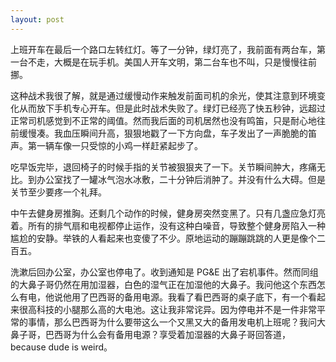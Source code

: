 ```yaml
---
layout: post
---
```


上班开车在最后一个路口左转红灯。等了一分钟，绿灯亮了，我前面有两台车，第一台不走，大概是在玩手机。美国人开车文明，第二台车也不叫，只是慢慢往前挪。

这种战术我很了解，就是通过缓慢动作来触发前面司机的余光，使其注意到环境变化从而放下手机专心开车。但是此时战术失败了。绿灯已经亮了快五秒钟，远超过正常司机感觉到不正常的阈值。然而我后面的司机居然也没有鸣笛，只是耐心地往前缓慢凑。我血压瞬间升高，狠狠地戳了一下方向盘，车子发出了一声脆脆的笛声。第一辆车像一只受惊的小鸡一样赶紧起步了。

吃早饭完毕，退回椅子的时候手指的关节被狠狠夹了一下。关节瞬间肿大，疼痛无比。到办公室找了一罐冰气泡水冰敷，二十分钟后消肿了。并没有什么大碍。但是关节至少要疼一个礼拜。

中午去健身房推胸。还剩几个动作的时候，健身房突然变黑了。只有几盏应急灯亮着。所有的排气扇和电视都停止运作，没有这种白噪音，导致整个健身房陷入一种尴尬的安静。举铁的人看起来也变傻了不少。原地运动的蹦蹦跳跳的人更是像个二百五。

洗漱后回办公室，办公室也停电了。收到通知是 PG&E 出了宕机事件。然而同组的大鼻子哥仍然在用加湿器，白色的湿气正在加湿他的大鼻子。我问他这个东西怎么有电，他说他用了巴西哥的备用电源。我看了看巴西哥的桌子底下，有一个看起来很高科技的小腿那么高的大电池。这让我非常诧异。因为停电并不是一件非常平常的事情，那么巴西哥为什么要带这么一个又黑又大的备用发电机上班呢？我问大鼻子哥，巴西哥为什么会有备用电源？享受着加湿器的大鼻子哥回答道，because dude is weird。
